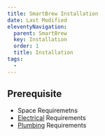 ```yaml
---
title: SmartBrew Installation
date: Last Modified 
eleventyNavigation:
  parent: SmartBrew
  key: Installation
  order: 1
  title: Installation
tags:
  -  
---
```

## Prerequisite
- Space Requiremetns
- [Electrical](/smartbrew/electrical-specs/) Requirements
- [Plumbing](/smartbrew/plumbing-specs/) Requirements

